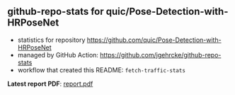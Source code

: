 ## github-repo-stats for quic/Pose-Detection-with-HRPoseNet

- statistics for repository https://github.com/quic/Pose-Detection-with-HRPoseNet
- managed by GitHub Action: https://github.com/jgehrcke/github-repo-stats
- workflow that created this README: `fetch-traffic-stats`

**Latest report PDF**: [report.pdf](https://github.com/njjetha/github-traffic/raw/github-repo-stats/quic/Pose-Detection-with-HRPoseNet/latest-report/report.pdf)

